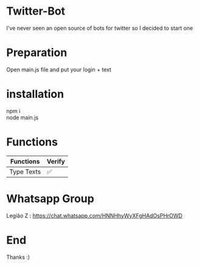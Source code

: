 # Twitter-Bot
I've never seen an open source of bots for twitter so I decided to start one

# Preparation
Open main.js file and put your login + text

# installation
npm i <br>
node main.js

# Functions
| Functions  | Verify |
| ------------- | ------------- |
| Type Texts  | ✅  |

# Whatsapp Group

Legião Z : https://chat.whatsapp.com/HNNHhyWyXFgHAdOsPHrOWD

# End
Thanks :)
